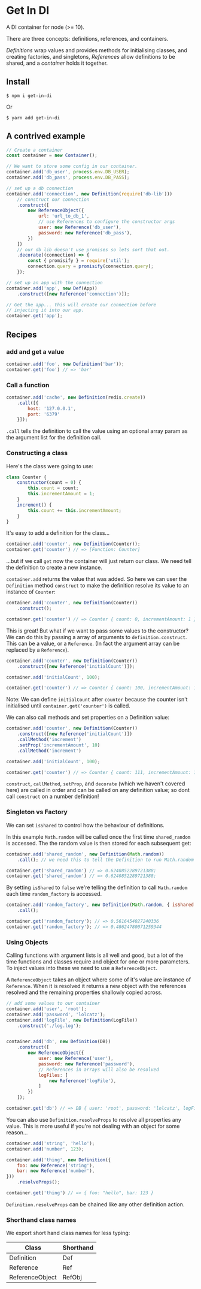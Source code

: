# Get In DI

A DI container for node (>= 10).

There are three concepts: definitions, references, and containers.

*Definitions* wrap values and provides methods for initialising classes, and creating factories, and singletons, *References* allow definitions to be shared, and a *container* holds it together.

## Install

```
$ npm i get-in-di
```

Or

```
$ yarn add get-in-di
```

## A contrived example

```js
// Create a container
const container = new Container();

// We want to store some config in our container.
container.add('db_user', process.env.DB_USER);
container.add('db_pass', process.env.DB_PASS);

// set up a db connection
container.add('connection', new Definition(require('db-lib')))
    // construct our connection
    .construct([
        new ReferenceObject({
            url: 'url_to_db_1',
            // use References to configure the constructor args
            user: new Reference('db_user'),
            password: new Reference('db_pass'),
        })
    ])
    // our db lib doesn't use promises so lets sort that out.
    .decorate((connection) => {
        const { promisify } = require('util');
        connection.query = promisify(connection.query);
    });

// set up an app with the connection
container.add('app', new Def(App))
    .construct([new Reference('connection')]);

// Get the app... this will create our connection before
// injecting it into our app.
container.get('app');
```

## Recipes

### add and get a value
```js
container.add('foo', new Definition('bar'));
container.get('foo') // => 'bar'
```

### Call a function

```js
container.add('cache', new Definition(redis.create))
    .call([{
        host: '127.0.0.1',
        port: '6379'
    }]);
```
`.call` tells the definition to call the value using an optional array param as the argument list for the definition call.

### Constructing a class

Here's the class were going to use:

```js
class Counter {
    constructor(count = 0) {
        this.count = count;
        this.incrementAmount = 1;
    }
    increment() {
        this.count += this.incrementAmount;
    }
}
```

It's easy to add a definition for the class...

```js
container.add('counter', new Definition(Counter));
container.get('counter') // => [Function: Counter]
```
...but if we call `get` now the container will just return our class. We need tell the definition to create a new instance.

`container.add` returns the value that was added. So here we can user the `Definition` method `construct` to make the definition resolve its value to an instance of `Counter`:

```js
container.add('counter', new Definition(Counter))
    .construct();

container.get('counter') // => Counter { count: 0, incrementAmount: 1 }
```

This is great! But what if we want to pass some values to the constructor? We can do this by passing a array of arguments to `definition.construct`. This can be a value, or a `Reference`. (In fact the argument array can be replaced by a `Reference`).

```js
container.add('counter', new Definition(Counter))
    .construct([new Reference('initialCount')]);

container.add('initialCount', 100);

container.get('counter') // => Counter { count: 100, incrementAmount: 1 }
```

Note: We can define `initialCount` after `counter` because the counter isn't initialised until `container.get('counter')` is called.

We can also call methods and set properties on a Definition value:

```js
container.add('counter', new Definition(Counter))
    .construct([new Reference('initialCount')])
    .callMethod('increment')
    .setProp('incrementAmount', 10)
    .callMethod('increment')

container.add('initialCount', 100);

container.get('counter') // => Counter { count: 111, incrementAmount: 10 }
```

`construct`, `callMethod`, `setProp`, and `decorate` (which we haven't covered here) are called in order and can be called on any definition value; so dont call `construct` on a number definition!


### Singleton vs Factory

We can set `isShared` to control how the behaviour of definitions.

In this example `Math.random` will be called once the first time `shared_random` is accessed. The the random value is then stored for each subsequent get:

```js
container.add('shared_random', new Definition(Math.random))
    .call(); // we need this to tell the Definition to run Math.random instead of return it

container.get('shared_random') // => 0.6240852289721388;
container.get('shared_random') // => 0.6240852289721388;
```
By setting `isShared` to `false` we're telling the definition to call `Math.random` each time `random_factory` is accessed.
```js
container.add('random_factory', new Definition(Math.random, { isShared: false }))
    .call();

container.get('random_factory'); // => 0.5616454027240336
container.get('random_factory'); // => 0.48624780071259344
```

### Using Objects

Calling functions with argument lists is all well and good, but a lot of the time functions and classes require and object for one or more parameters. To inject values into these we need to use a `ReferenceObject`.

A `ReferenceObject` takes an object where some of it's value are instance of `Reference`. When it is resolved it returns a new object with the references resolved and the remaining properties shallowly copied across.

```js
// add some values to our container
container.add('user', 'root');
container.add('password', 'lolcatz');
container.add('logFile', new Definition(LogFile))
    .construct('./log.log');


container.add('db', new Definition(DB))
    .construct([
        new ReferenceObject({
            user: new Reference('user'),
            password: new Reference('password'),
            // References in arrays will also be resolved
            logFiles: [
                new Reference('logFile'),
            ]
        })
    ]);

container.get('db') // => DB { user: 'root', password: 'lolcatz', logFiles: [LogFile] }
```

You can also use `Definition.resolveProps` to resolve all properties any value. This is more useful if you're not dealing with an object for some reason...

```js
container.add('string', 'hello');
container.add('number', 123);

container.add('thing', new Definition({
    foo: new Reference('string'),
    bar: new Reference('number'),
}))
    .resolveProps();

container.get('thing') // => { foo: "hello", bar: 123 }
```

`Definition.resolveProps` can be chained like any other definition action.

### Shorthand class names

We export short hand class names for less typing:

| Class | Shorthand |
|-------|-----------|
| Definition | Def |
| Reference | Ref |
| ReferenceObject | RefObj |